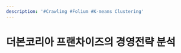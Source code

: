 ```yaml
---
description: '#Crawling #Folium #K-means Clustering'
---
```


# 더본코리아 프랜차이즈의 경영전략 분석

<figure><img src="../../../.gitbook/assets/더본코리아 프랜차이즈의 경영전략 분석_페이지_01.jpg" alt=""><figcaption></figcaption></figure>

<figure><img src="../../../.gitbook/assets/더본코리아 프랜차이즈의 경영전략 분석_페이지_02.jpg" alt=""><figcaption></figcaption></figure>

<figure><img src="../../../.gitbook/assets/더본코리아 프랜차이즈의 경영전략 분석_페이지_03.jpg" alt=""><figcaption></figcaption></figure>

<figure><img src="../../../.gitbook/assets/더본코리아 프랜차이즈의 경영전략 분석_페이지_04.jpg" alt=""><figcaption></figcaption></figure>

<figure><img src="../../../.gitbook/assets/더본코리아 프랜차이즈의 경영전략 분석_페이지_05.jpg" alt=""><figcaption></figcaption></figure>

<figure><img src="../../../.gitbook/assets/더본코리아 프랜차이즈의 경영전략 분석_페이지_06.jpg" alt=""><figcaption></figcaption></figure>

<figure><img src="../../../.gitbook/assets/더본코리아 프랜차이즈의 경영전략 분석_페이지_07.jpg" alt=""><figcaption></figcaption></figure>

<figure><img src="../../../.gitbook/assets/더본코리아 프랜차이즈의 경영전략 분석_페이지_08.jpg" alt=""><figcaption></figcaption></figure>

<figure><img src="../../../.gitbook/assets/더본코리아 프랜차이즈의 경영전략 분석_페이지_09.jpg" alt=""><figcaption></figcaption></figure>

<figure><img src="../../../.gitbook/assets/더본코리아 프랜차이즈의 경영전략 분석_페이지_10.jpg" alt=""><figcaption></figcaption></figure>

<figure><img src="../../../.gitbook/assets/더본코리아 프랜차이즈의 경영전략 분석_페이지_11.jpg" alt=""><figcaption></figcaption></figure>

<figure><img src="../../../.gitbook/assets/더본코리아 프랜차이즈의 경영전략 분석_페이지_12.jpg" alt=""><figcaption></figcaption></figure>

<figure><img src="../../../.gitbook/assets/더본코리아 프랜차이즈의 경영전략 분석_페이지_13.jpg" alt=""><figcaption></figcaption></figure>

<figure><img src="../../../.gitbook/assets/더본코리아 프랜차이즈의 경영전략 분석_페이지_14.jpg" alt=""><figcaption></figcaption></figure>

<figure><img src="../../../.gitbook/assets/더본코리아 프랜차이즈의 경영전략 분석_페이지_15.jpg" alt=""><figcaption></figcaption></figure>

<figure><img src="../../../.gitbook/assets/더본코리아 프랜차이즈의 경영전략 분석_페이지_16.jpg" alt=""><figcaption></figcaption></figure>

<figure><img src="../../../.gitbook/assets/더본코리아 프랜차이즈의 경영전략 분석_페이지_17.jpg" alt=""><figcaption></figcaption></figure>

<figure><img src="../../../.gitbook/assets/더본코리아 프랜차이즈의 경영전략 분석_페이지_18.jpg" alt=""><figcaption></figcaption></figure>

<figure><img src="../../../.gitbook/assets/더본코리아 프랜차이즈의 경영전략 분석_페이지_19.jpg" alt=""><figcaption></figcaption></figure>

<figure><img src="../../../.gitbook/assets/더본코리아 프랜차이즈의 경영전략 분석_페이지_20.jpg" alt=""><figcaption></figcaption></figure>
